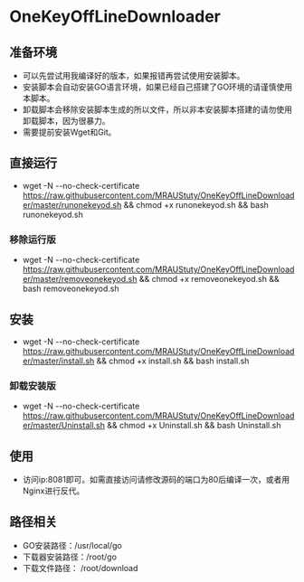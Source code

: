 # OneKeyOffLineDownloader
## 准备环境
- 可以先尝试用我编译好的版本，如果报错再尝试使用安装脚本。
- 安装脚本会自动安装GO语言环境，如果已经自己搭建了GO环境的请谨慎使用本脚本。
- 卸载脚本会移除安装脚本生成的所以文件，所以非本安装脚本搭建的请勿使用卸载脚本，因为很暴力。
- 需要提前安装Wget和Git。
## 直接运行
- wget -N --no-check-certificate https://raw.githubusercontent.com/MRAUStuty/OneKeyOffLineDownloader/master/runonekeyod.sh && chmod +x runonekeyod.sh && bash runonekeyod.sh
### 移除运行版
- wget -N --no-check-certificate https://raw.githubusercontent.com/MRAUStuty/OneKeyOffLineDownloader/master/removeonekeyod.sh && chmod +x removeonekeyod.sh && bash removeonekeyod.sh
## 安装
- wget -N --no-check-certificate https://raw.githubusercontent.com/MRAUStuty/OneKeyOffLineDownloader/master/install.sh && chmod +x install.sh && bash install.sh
### 卸载安装版
- wget -N --no-check-certificate https://raw.githubusercontent.com/MRAUStuty/OneKeyOffLineDownloader/master/Uninstall.sh && chmod +x Uninstall.sh && bash Uninstall.sh
## 使用
- 访问ip:8081即可。如需直接访问请修改源码的端口为80后编译一次，或者用Nginx进行反代。
## 路径相关
- GO安装路径：/usr/local/go
- 下载器安装路径：/root/go
- 下载文件路径： /root/download